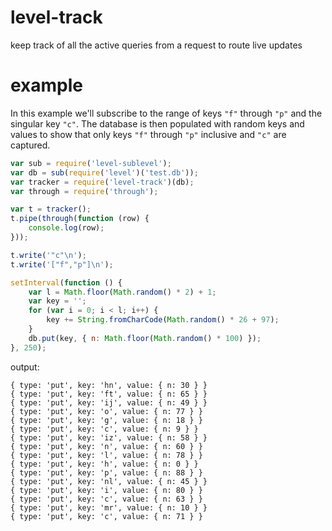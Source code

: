 # level-track

keep track of all the active queries from a request to route live updates

# example

In this example we'll subscribe to the range of keys `"f"` through `"p"` and the
singular key `"c"`. The database is then populated with random keys and values
to show that only keys `"f"` through `"p"` inclusive and `"c"` are captured.

``` js
var sub = require('level-sublevel');
var db = sub(require('level')('test.db'));
var tracker = require('level-track')(db);
var through = require('through');

var t = tracker();
t.pipe(through(function (row) {
    console.log(row);
}));

t.write('"c"\n');
t.write('["f","p"]\n');

setInterval(function () {
    var l = Math.floor(Math.random() * 2) + 1;
    var key = '';
    for (var i = 0; i < l; i++) {
        key += String.fromCharCode(Math.random() * 26 + 97);
    }
    db.put(key, { n: Math.floor(Math.random() * 100) });
}, 250);
```

output:

```
{ type: 'put', key: 'hn', value: { n: 30 } }
{ type: 'put', key: 'ft', value: { n: 65 } }
{ type: 'put', key: 'ij', value: { n: 49 } }
{ type: 'put', key: 'o', value: { n: 77 } }
{ type: 'put', key: 'g', value: { n: 18 } }
{ type: 'put', key: 'c', value: { n: 9 } }
{ type: 'put', key: 'iz', value: { n: 58 } }
{ type: 'put', key: 'n', value: { n: 60 } }
{ type: 'put', key: 'l', value: { n: 78 } }
{ type: 'put', key: 'h', value: { n: 0 } }
{ type: 'put', key: 'p', value: { n: 88 } }
{ type: 'put', key: 'nl', value: { n: 45 } }
{ type: 'put', key: 'i', value: { n: 80 } }
{ type: 'put', key: 'c', value: { n: 63 } }
{ type: 'put', key: 'mr', value: { n: 10 } }
{ type: 'put', key: 'c', value: { n: 71 } }
```
